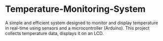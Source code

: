 # Temperature-Monitoring-System
A simple and efficient system designed to monitor and display temperature in real-time using sensors and a microcontroller (Arduino). This project collects temperature data, displays it on an LCD.
